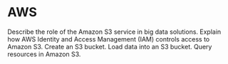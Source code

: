 # AWS
Describe the role of the Amazon S3 service in big data solutions. Explain how AWS Identity and Access Management (IAM) controls access to Amazon S3. Create an S3 bucket. Load data into an S3 bucket. Query resources in Amazon S3.

